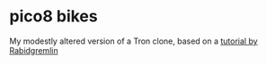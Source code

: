 # pico8 bikes

My modestly altered version of a Tron clone, based on a [tutorial by Rabidgremlin](https://www.youtube.com/watch?v=ZuaLuMhwcc8)

